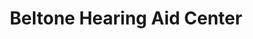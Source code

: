 ---
title: "Beltone Hearing Aid Center"
url: /rice-lake/beltone-hearing-aid-center/
shop: Hörgeräte
---